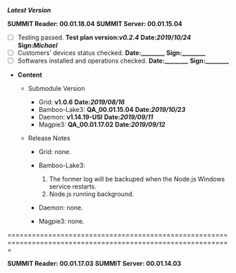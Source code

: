
***Latest Version***

**SUMMIT Reader: 00.01.18.04**
**SUMMIT Server: 00.01.15.04**

* [ ] Testing passed. **Test plan version:_v0.2.4_** **Date:_2019/10/24_**  **Sign:_Michael_**
* [ ] Customers' devices status checked. **Date:________**  **Sign:________**
* [ ] Softwares installed and operations checked. **Date:________**  **Sign:________**

*  **Content**
    *  Submodule Version
        *  Grid: **v1.0.6**  **Date:_2019/08/16_**
        *  Bamboo-Lake3: **QA_00.01.15.04**  **Date:_2019/10/23_**
        *  Daemon: **v1.14.19-USI**  **Date:_2019/09/11_**
        *  Magpie3: **QA_00.01.17.02** **Date:_2019/09/12_**

    *  Release Notes
        *  Grid:
            none.

        * Bamboo-Lake3:
            1. The former log will be backuped when the Node.js Windows service restarts.
            2. Node.js running background.

        *  Daemon:
            none.
            
        *  Magpie3:
            none.
        

=============================================================================================================

**SUMMIT Reader: 00.01.17.03**
**SUMMIT Server: 00.01.14.03**
